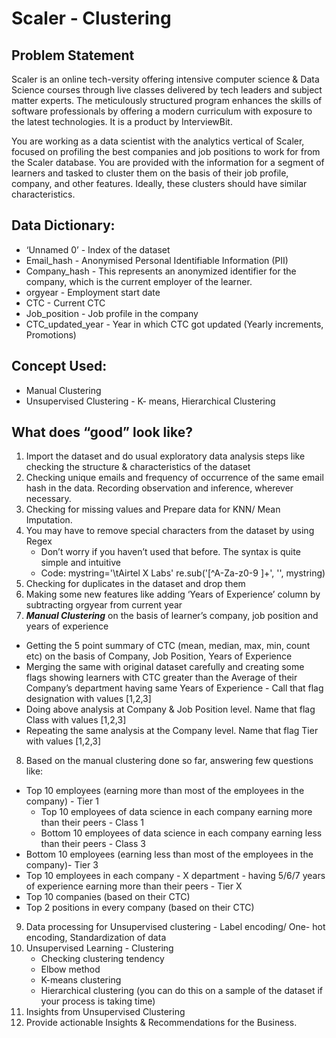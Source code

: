 # Scaler - Clustering

## Problem Statement

Scaler is an online tech-versity offering intensive computer science & Data Science courses through live classes delivered by tech leaders and subject matter experts. The meticulously structured program enhances the skills of software professionals by offering a modern curriculum with exposure to the latest technologies. It is a product by InterviewBit.

You are working as a data scientist with the analytics vertical of Scaler, focused on profiling the best companies and job positions to work for from the Scaler database. You are provided with the information for a segment of learners and tasked to cluster them on the basis of their job profile, company, and other features. Ideally, these clusters should have similar characteristics.

## Data Dictionary:

- ‘Unnamed 0’ - Index of the dataset
- Email_hash - Anonymised Personal Identifiable Information (PII)
- Company_hash - This represents an anonymized identifier for the company, which is the current employer of the learner.
- orgyear - Employment start date
- CTC - Current CTC
- Job_position - Job profile in the company
- CTC_updated_year - Year in which CTC got updated (Yearly increments, Promotions)

## Concept Used:
- Manual Clustering
- Unsupervised Clustering - K- means, Hierarchical Clustering

## What does “good” look like?
1. Import the dataset and do usual exploratory data analysis steps like checking the structure & characteristics of the dataset
2. Checking unique emails and frequency of occurrence of the same email hash in the data. Recording observation and inference, wherever necessary.
3. Checking for missing values and Prepare data for KNN/ Mean Imputation.
4. You may have to remove special characters from the dataset by using Regex
   - Don’t worry if you haven’t used that before. The syntax is quite simple and intuitive
   - Code:
     mystring='\tAirtel X Labs'
     re.sub('[^A-Za-z0-9 ]+', '', mystring)
5. Checking for duplicates in the dataset and drop them
6. Making some new features like adding ‘Years of Experience’ column by subtracting orgyear from current year
7. ***Manual Clustering*** on the basis of learner’s company, job position and years of experience
- Getting the 5 point summary of CTC (mean, median, max, min, count etc) on the basis of Company, Job Position, Years of Experience
- Merging the same with original dataset carefully and creating some flags showing learners with CTC greater than the Average of their Company’s department having same Years of Experience - Call that flag designation with values [1,2,3]
- Doing above analysis at Company & Job Position level. Name that flag Class with values [1,2,3]
- Repeating the same analysis at the Company level. Name that flag Tier with values [1,2,3]
8. Based on the manual clustering done so far, answering few questions like:
 - Top 10 employees (earning more than most of the employees in the company) - Tier 1
     - Top 10 employees of data science in each company earning more than their peers - Class 1
     - Bottom 10 employees of data science in each company earning less than their peers - Class 3
  - Bottom 10 employees (earning less than most of the employees in the company)- Tier 3
  - Top 10 employees in each company - X department - having 5/6/7 years of experience earning more than their peers - Tier X
  - Top 10 companies (based on their CTC)
  - Top 2 positions in every company (based on their CTC)
9. Data processing for Unsupervised clustering - Label encoding/ One- hot encoding, Standardization of data
10. Unsupervised Learning - Clustering
    - Checking clustering tendency
    - Elbow method
    - K-means clustering
    - Hierarchical clustering (you can do this on a sample of the dataset if your process is taking time)
11. Insights from Unsupervised Clustering
12. Provide actionable Insights & Recommendations for the Business.
